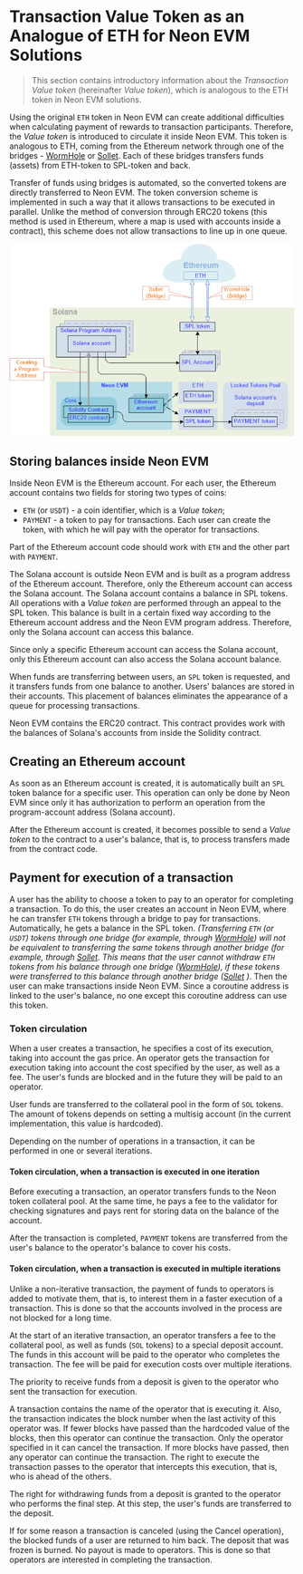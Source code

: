 # Transaction Value Token as an Analogue of ETH for Neon EVM Solutions

> This section contains introductory information about the *Transaction Value token* (hereinafter *Value token*), which is analogous to the ETH token in Neon EVM solutions.  

Using the original `ETH` token in Neon EVM can create additional difficulties when calculating payment of rewards to transaction participants. Therefore, the *Value token* is introduced to circulate it inside Neon EVM. This token is analogous to ETH, coming from the Ethereum network through one of the bridges - [WormHole](https://solana.com/wormhole) or [Sollet](https://solana.com/ecosystem/sollet). Each of these bridges transfers funds (assets) from ETH-token to SPL-token and back.  

Transfer of funds using bridges is automated, so the converted tokens are directly transferred to Neon EVM. The token conversion scheme is implemented in such a way that it allows transactions to be executed in parallel. Unlike the method of conversion through ERC20 tokens (this method is used in Ethereum, where a map is used with accounts inside a contract), this scheme does not allow transactions to line up in one queue.  

<p align="center"> <img width="700" src="./testnet/images/value_token-1.png" /> </p>  

## Storing balances inside Neon EVM
Inside Neon EVM is the Ethereum account. For each user, the Ethereum account contains two fields for storing two types of coins:
  * `ETH` (or `USDT`) - a coin identifier, which is a *Value token*;
  * `PAYMENT` - a token to pay for transactions. Each user can create the token, with which he will pay with the operator for transactions.

Part of the Ethereum account code should work with `ETH` and the other part with `PAYMENT`.  

The Solana account is outside Neon EVM and is built as a program address of the Ethereum account. Therefore, only the Ethereum account can access the Solana account. The Solana account contains a balance in SPL tokens. All operations with a *Value token* are performed through an appeal to the SPL token. This balance is built in a certain fixed way according to the Ethereum account address and the Neon EVM program address. Therefore, only the Solana account can access this balance.  

Since only a specific Ethereum account can access the Solana account, only this Ethereum account can also access the Solana account balance.  

When funds are transferring between users, an `SPL` token is requested, and it transfers funds from one balance to another. Users' balances are stored in their accounts. This placement of balances eliminates the appearance of a queue for processing transactions.

Neon EVM contains the ERC20 contract. This contract provides work with the balances of Solana's accounts from inside the Solidity contract.

## Creating an Ethereum account
As soon as an Ethereum account is created, it is automatically built an `SPL` token balance for a specific user. This operation can only be done by Neon EVM since only it has authorization to perform an operation from the program-account address (Solana account).  

After the Ethereum account is created, it becomes possible to send a *Value token* to the contract to a user's balance, that is, to process transfers made from the contract code.

## Payment for execution of a transaction

A user has the ability to choose a token to pay to an operator for completing a transaction.
To do this, the user creates an account in Neon EVM, where he can transfer `ETH` tokens through a bridge to pay for transactions. Automatically, he gets a balance in the SPL token. *(Transferring `ETH` (or `USDT`) tokens through one bridge (for example, through [WormHole](https://solana.com/wormhole)) will not be equivalent to transferring the same tokens through another bridge (for example, through [Sollet](https://solana.com/ecosystem/sollet). This means that the user cannot withdraw `ETH` tokens from his balance through one bridge ([WormHole](https://solana.com/wormhole)), if these tokens were transferred to this balance through another bridge ([Sollet](https://solana.com/ecosystem/sollet) )*. Then the user can make transactions inside Neon EVM. Since a coroutine address is linked to the user's balance, no one except this coroutine address can use this token.

### Token circulation
When a user creates a transaction, he specifies a cost of its execution, taking into account the gas price. An operator gets the transaction for execution taking into account the cost specified by the user, as well as a fee. The user's funds are blocked and in the future they will be paid to an operator.  

User funds are transferred to the collateral pool in the form of `SOL` tokens. The amount of tokens depends on setting a multisig account (in the current implementation, this value is hardcoded).  

Depending on the number of operations in a transaction, it can be performed in one or several iterations.

#### Token circulation, when a transaction is executed in one iteration
Before executing a transaction, an operator transfers funds to the Neon token collateral pool. At the same time, he pays a fee to the validator for checking signatures and pays rent for storing data on the balance of the account.  

After the transaction is completed, `PAYMENT` tokens are transferred from the user's balance to the operator's balance to cover his costs.

#### Token circulation, when a transaction is executed in multiple iterations
Unlike a non-iterative transaction, the payment of funds to operators is added to motivate them, that is, to interest them in a faster execution of a transaction. This is done so that the accounts involved in the process are not blocked for a long time.  

At the start of an iterative transaction, an operator transfers a fee to the collateral pool, as well as funds (`SOL` tokens) to a special deposit account. The funds in this account will be paid to the operator who completes the transaction.  The fee will be paid for execution costs over multiple iterations.  

The priority to receive funds from a deposit is given to the operator who sent the transaction for execution.  

A transaction contains the name of the operator that is executing it. Also, the transaction indicates the block number when the last activity of this operator was. If fewer blocks have passed than the hardcoded value of the blocks, then this operator can continue the transaction. Only the operator specified in it can cancel the transaction. If more blocks have passed, then any operator can continue the transaction. The right to execute the transaction passes to the operator that intercepts this execution, that is, who is ahead of the others.  

The right for withdrawing funds from a deposit is granted to the operator who performs the final step. At this step, the user's funds are transferred to the deposit.  

If for some reason a transaction is canceled (using the Cancel operation), the blocked funds of a user are returned to him back. The deposit that was frozen is burned. No payout is made to operators. This is done so that operators are interested in completing the transaction.  

